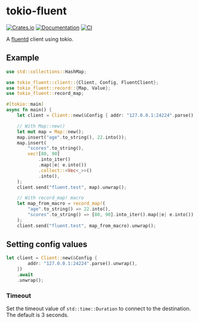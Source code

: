 # tokio-fluent

[![Crates.io](https://img.shields.io/crates/v/tokio-fluent.svg)](https://crates.io/crates/tokio-fluent)
[![Documentation](https://docs.rs/tokio-fluent/badge.svg)](https://docs.rs/crate/tokio-fluent/)
[![CI](https://github.com/johnmanjiro13/tokio-fluent/workflows/test/badge.svg?branch%3Amain)](https://github.com/johnmanjiro13/tokio-fluent/actions?query=workflow%3Atest%20branch%3Amain)


A [fluentd](https://www.fluentd.org/) client using tokio.

## Example

```rust
use std::collections::HashMap;

use tokio_fluent::client::{Client, Config, FluentClient};
use tokio_fluent::record::{Map, Value};
use tokio_fluent::record_map;

#[tokio::main]
async fn main() {
    let client = Client::new(&Config { addr: "127.0.0.1:24224".parse().unwrap() }).await.unwrap();

    // With Map::new()
    let mut map = Map::new();
    map.insert("age".to_string(), 22.into());
    map.insert(
        "scores".to_string(),
        vec![80, 90]
            .into_iter()
            .map(|e| e.into())
            .collect::<Vec<_>>()
            .into(),
    );
    client.send("fluent.test", map).unwrap();

    // With record_map! macro
    let map_from_macro = record_map!(
        "age".to_string() => 22.into(),
        "scores".to_string() => [80, 90].into_iter().map(|e| e.into()).collect::<Vec<_>>().into(),
    );
    client.send("fluent.test", map_from_macro).unwrap();
```

## Setting config values

```rust
let client = Client::new(&Config {
        addr: "127.0.0.1:24224".parse().unwrap(),
    })
    .await
    .unwrap();
```

### Timeout

Set the timeout value of `std::time::Duration` to connect to the destination. The default is 3 seconds.
